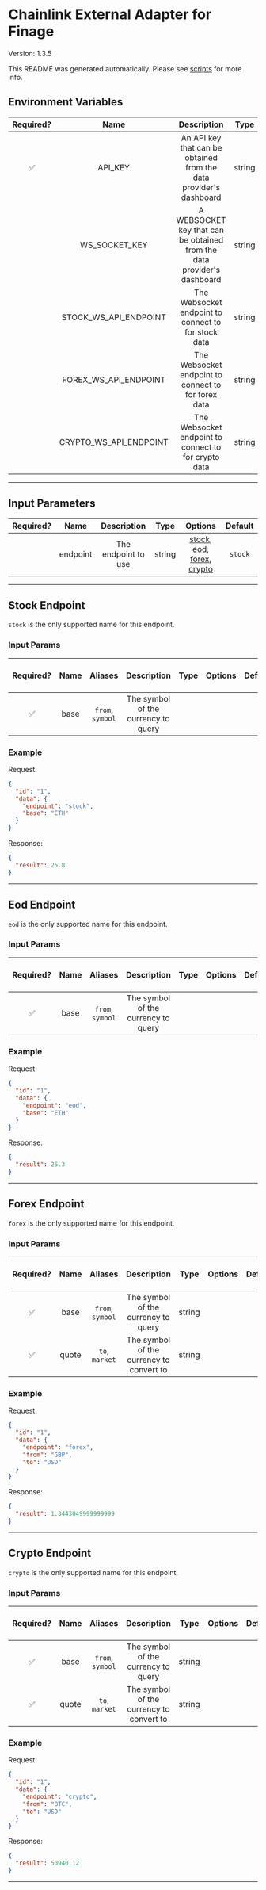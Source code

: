 # Chainlink External Adapter for Finage

Version: 1.3.5

This README was generated automatically. Please see [scripts](../../scripts) for more info.

## Environment Variables

| Required? |          Name          |                               Description                               |  Type  | Options |              Default              |
| :-------: | :--------------------: | :---------------------------------------------------------------------: | :----: | :-----: | :-------------------------------: |
|    ✅     |        API_KEY         |   An API key that can be obtained from the data provider's dashboard    | string |         |                                   |
|           |     WS_SOCKET_KEY      | A WEBSOCKET key that can be obtained from the data provider's dashboard | string |         |                                   |
|           | STOCK_WS_API_ENDPOINT  |           The Websocket endpoint to connect to for stock data           | string |         | `wss://e4s39ar3mr.finage.ws:7002` |
|           | FOREX_WS_API_ENDPOINT  |           The Websocket endpoint to connect to for forex data           | string |         | `wss://w29hxx2ndd.finage.ws:8001` |
|           | CRYPTO_WS_API_ENDPOINT |          The Websocket endpoint to connect to for crypto data           | string |         | `wss://72x8wsyx7t.finage.ws:6008` |

---

## Input Parameters

| Required? |   Name   |     Description     |  Type  |                                               Options                                                | Default |
| :-------: | :------: | :-----------------: | :----: | :--------------------------------------------------------------------------------------------------: | :-----: |
|           | endpoint | The endpoint to use | string | [stock](#stock-endpoint), [eod](#eod-endpoint), [forex](#forex-endpoint), [crypto](#crypto-endpoint) | `stock` |

---

## Stock Endpoint

`stock` is the only supported name for this endpoint.

### Input Params

| Required? | Name |     Aliases      |             Description             | Type | Options | Default | Depends On | Not Valid With |
| :-------: | :--: | :--------------: | :---------------------------------: | :--: | :-----: | :-----: | :--------: | :------------: |
|    ✅     | base | `from`, `symbol` | The symbol of the currency to query |      |         |         |            |                |

### Example

Request:

```json
{
  "id": "1",
  "data": {
    "endpoint": "stock",
    "base": "ETH"
  }
}
```

Response:

```json
{
  "result": 25.8
}
```

---

## Eod Endpoint

`eod` is the only supported name for this endpoint.

### Input Params

| Required? | Name |     Aliases      |             Description             | Type | Options | Default | Depends On | Not Valid With |
| :-------: | :--: | :--------------: | :---------------------------------: | :--: | :-----: | :-----: | :--------: | :------------: |
|    ✅     | base | `from`, `symbol` | The symbol of the currency to query |      |         |         |            |                |

### Example

Request:

```json
{
  "id": "1",
  "data": {
    "endpoint": "eod",
    "base": "ETH"
  }
}
```

Response:

```json
{
  "result": 26.3
}
```

---

## Forex Endpoint

`forex` is the only supported name for this endpoint.

### Input Params

| Required? | Name  |     Aliases      |               Description                |  Type  | Options | Default | Depends On | Not Valid With |
| :-------: | :---: | :--------------: | :--------------------------------------: | :----: | :-----: | :-----: | :--------: | :------------: |
|    ✅     | base  | `from`, `symbol` |   The symbol of the currency to query    | string |         |         |            |                |
|    ✅     | quote |  `to`, `market`  | The symbol of the currency to convert to | string |         |         |            |                |

### Example

Request:

```json
{
  "id": "1",
  "data": {
    "endpoint": "forex",
    "from": "GBP",
    "to": "USD"
  }
}
```

Response:

```json
{
  "result": 1.3443049999999999
}
```

---

## Crypto Endpoint

`crypto` is the only supported name for this endpoint.

### Input Params

| Required? | Name  |     Aliases      |               Description                |  Type  | Options | Default | Depends On | Not Valid With |
| :-------: | :---: | :--------------: | :--------------------------------------: | :----: | :-----: | :-----: | :--------: | :------------: |
|    ✅     | base  | `from`, `symbol` |   The symbol of the currency to query    | string |         |         |            |                |
|    ✅     | quote |  `to`, `market`  | The symbol of the currency to convert to | string |         |         |            |                |

### Example

Request:

```json
{
  "id": "1",
  "data": {
    "endpoint": "crypto",
    "from": "BTC",
    "to": "USD"
  }
}
```

Response:

```json
{
  "result": 50940.12
}
```

---
